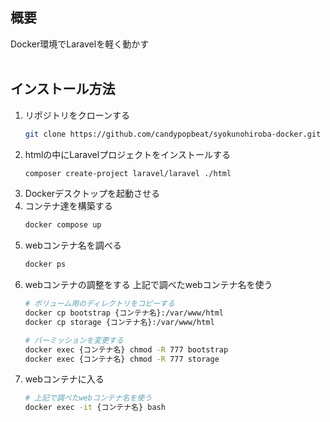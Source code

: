 ## 概要
Docker環境でLaravelを軽く動かす
<br><br>

## インストール方法
1. リポジトリをクローンする
   ```bash
   git clone https://github.com/candypopbeat/syokunohiroba-docker.git
   ```
1. htmlの中にLaravelプロジェクトをインストールする
   ```bash
   composer create-project laravel/laravel ./html
   ```
1. Dockerデスクトップを起動させる
2. コンテナ達を構築する
   ```bash
   docker compose up
   ```
1. webコンテナ名を調べる
   ```bash
   docker ps
   ```
1. webコンテナの調整をする
   上記で調べたwebコンテナ名を使う
   ```bash
   # ボリューム用のディレクトリをコピーする
   docker cp bootstrap {コンテナ名}:/var/www/html 
   docker cp storage {コンテナ名}:/var/www/html

   # パーミッションを変更する
   docker exec {コンテナ名} chmod -R 777 bootstrap
   docker exec {コンテナ名} chmod -R 777 storage
   ```
2. webコンテナに入る
   ```bash
   # 上記で調べたwebコンテナ名を使う
   docker exec -it {コンテナ名} bash
   ```
<br><br>